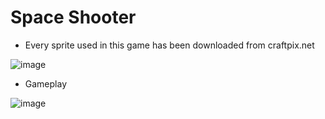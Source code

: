 # Space Shooter

  - Every sprite used in this game has been downloaded from craftpix.net

![image](https://user-images.githubusercontent.com/33720962/89334996-ca2dcd00-d66d-11ea-8576-36c8871edc61.png)

  - Gameplay
  
![image](https://user-images.githubusercontent.com/33720962/89335189-1416b300-d66e-11ea-9f28-6934a1e1bd35.png)
